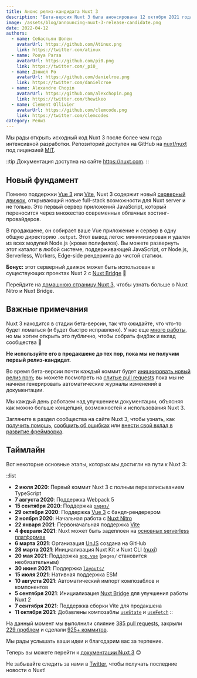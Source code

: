 ```yaml
---
title: Анонс релиз-кандидата Nuxt 3
description: "Бета-версия Nuxt 3 была анонсирована 12 октября 2021 года после 16 месяцев работы, представляя новый 'фундамент', основанный на Vue 3, Vite и Nitro. Шесть месяцев спустя мы рады представить первый релиз-кандидат Nuxt 3, получивший кодовое название “Mount Hope“ 🚀"
image: /assets/blog/announcing-nuxt-3-release-candidate.png
date: 2022-04-12
authors:
  - name: Себастьян Шопен
    avatarUrl: https://github.com/Atinux.png
    link: https://twitter.com/atinux
  - name: Pooya Parsa
    avatarUrl: https://github.com/pi0.png
    link: https://twitter.com/_pi0_
  - name: Дэниел Ро
    avatarUrl: https://github.com/danielroe.png
    link: https://twitter.com/danielcroe
  - name: Alexandre Chopin
    avatarUrl: https://github.com/alexchopin.png
    link: https://twitter.com/thewikeo
  - name: Clement Ollivier
    avatarUrl: https://github.com/clemcode.png
    link: https://twitter.com/clemcodes
category: Релиз
---
```


Мы рады открыть исходный код Nuxt 3 после более чем года интенсивной разработки. Репозиторий доступен на GitHub на [nuxt/nuxt](https://go.nuxt.com/github) под лицензией [MIT](https://go.nuxt.com/license).

::tip
Документация доступна на сайте https://nuxt.com.
::

## Новый фундамент

Помимо поддержки [Vue 3](https://vuejs.org) или [Vite](https://vitejs.dev), Nuxt 3 содержит новый [серверный движок](https://nuxt.com/docs/guide/concepts/server-engine), открывающий новые full-stack возможности для Nuxt server и не только. Это первый сервер приложений JavaScript, который переносится через множество современных облачных хостинг-провайдеров.

В продакшене, он собирает ваше Vue приложение и сервер в одну общую директорию `.output`. Этот вывод легок: минимизирован и удален из всех модулей Node.js (кроме полифилов). Вы можете развернуть этот каталог в любой системе, поддерживающей JavaScript, от Node.js, Serverless, Workers, Edge-side рендеринга до чистой статики.

**Бонус:** этот серверный движок может быть использован в существующих проектах Nuxt 2 с [Nuxt Bridge](https://nuxt.com/docs/getting-started/bridge) 🚀

Перейдите на [домашнюю страницу Nuxt 3](https://nuxt.com), чтобы узнать больше о Nuxt Nitro и Nuxt Bridge.

## Важные примечания

Nuxt 3 находится в стадии бета-версии, так что ожидайте, что что-то будет ломаться (и будет быстро исправлено). У нас еще [много работы](https://github.com/nuxt/nuxt/issues), но мы хотим открыть это публично, чтобы собрать фидбэк и вклад сообщества 💚

**Не используйте его в продакшене до тех пор, пока мы не получим первый релиз-кандидат.**

Во время бета-версии почти каждый коммит будет [инициировать новый релиз npm](https://github.com/nuxt/nuxt/blob/main/.github/workflows/ci.yml#L111-L119); вы можете посмотреть на [слитые pull requests](https://github.com/nuxt/nuxt/pulls?q=is%3Apr+is%3Amerged) пока мы не начнем генерировать автоматические журналы изменений в документации.

Мы каждый день работаем над улучшением документации, объясняя как можно больше концепций, возможностей и использования Nuxt 3.

Загляните в раздел сообщества на сайте Nuxt 3, чтобы узнать, как [получить помощь](https://nuxt.com/docs/community/getting-help), [сообщить об ошибках](https://nuxt.com/docs/community/reporting-bugs) или [внести свой вклад в развитие фреймворка](https://nuxt.com/docs/community/contribution).

## Таймлайн

Вот некоторые основные этапы, которых мы достигли на пути к Nuxt 3:

::list
- **2 июля 2020**: Первый коммит Nuxt 3 с полным перезаписыванием TypeScript
- **7 августа 2020**: Поддержка Webpack 5
- **15 сентября 2020**: Поддержка [`pages/`](https://nuxt.com/docs/guide/directory-structure/pages)
- **29 октября 2020**: Поддержка [Vue 3](https://vuejs.org) с бандл-рендерером
- **2 ноября 2020**: Начальная работа с [Nuxt Nitro](https://nuxt.com/guide/concepts/server-engine)
- **22 января 2021**: Первоначальная поддержка [Vite](https://vitejs.dev)
- **4 февраля 2021**: Nuxt может быть задеплоен на [основных serverless платформах](https://nuxt.com/docs/getting-started/deployment)
- **6 марта 2021**: Организация [UnJS](https://github.com/unjs) создана на GitHub
- **28 марта 2021**: Инициализация Nuxt Kit и Nuxt CLI ([nuxi](https://nuxt.com/docs/api/commands/add))
- **20 мая 2021**: Поддержка [`app.vue`](https://nuxt.com/docs/guide/directory-structure/app) (`pages/` становится необязательным)
- **30 июня 2021**: Поддержка [`layouts/`](https://nuxt.com/docs/guide/directory-structure/layouts)
- **15 июля 2021**: Нативная поддержка ESM
- **10 августа 2021**: Автоматический импорт композаблов и компонентов
- **5 сентября 2021**: Инициализация [Nuxt Bridge](https://nuxt.com/docs/bridge/overview) для улучшения работы Nuxt 2
- **7 сентября 2021**: Поддержка сборки Vite для продакшена
- **11 октября 2021**: Добавлены композаблы [`useState`](https://nuxt.com/docs/getting-started/state-management) и [`useFetch`](https://nuxt.com/docs/api/composables/use-fetch)
::

На данный момент мы выполнили слияние [385 pull requests](https://github.com/nuxt/nuxt/pulls?q=is%3Apr+is%3Amerged), закрыли [229 проблем](https://github.com/nuxt/nuxt/issues?q=is%3Aissue+is%3Aclosed) и сделали [925+ коммитов](https://github.com/nuxt/nuxt/commits/main).

Мы рады услышать ваши идеи и благодарим вас за терпение.

Теперь вы можете перейти к [документации Nuxt 3](https://nuxt.com) 😊

Не забывайте следить за нами в [Twitter](https://twitter.com/nuxt_js), чтобы получать последние новости о Nuxt!

